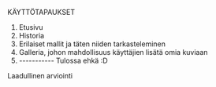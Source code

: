 KÄYTTÖTAPAUKSET

1. Etusivu
2. Historia
3. Erilaiset mallit ja täten niiden tarkasteleminen
4. Galleria, johon mahdollisuus käyttäjien lisätä omia kuviaan
5. ----------- Tulossa ehkä :D



Laadullinen arviointi

